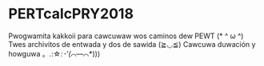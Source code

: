 # PERTcalcPRY2018
Pwogwamita kakkoii para cawcuwaw wos caminos dew PEWT (* ^ ω ^)
Twes archivitos de entwada y dos de sawida (≧◡≦)
Cawcuwa duwación y howguwa 。.:☆*:･'(*⌒―⌒*)))
